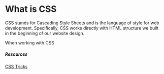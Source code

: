 # What is CSS

CSS stands for Cascading Style Sheets and is the language of style for web development. Specifically, CSS works directly with HTML structure we built in the beginning of our website design.

When working with CSS

##### Resources

[CSS Tricks](https://css-tricks.com/)
